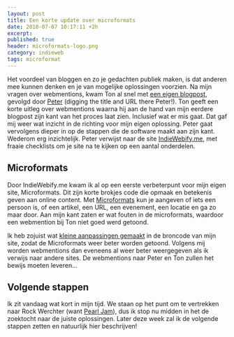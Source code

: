 ```yaml
---
layout: post
title: Een korte update over microformats
date: 2018-07-07 10:17:11 +2h
excerpt: 
published: true
header: microformats-logo.png
category: indieweb
tags: microformat
---
```

Het voordeel van bloggen en zo je gedachten publiek maken, is dat anderen mee kunnen denken en je van mogelijke oplossingen voorzien. Na mijn vragen over webmentions, kwam Ton al snel met [een eigen blogpost](https://www.zylstra.org/blog/2018/07/wrapping-my-head-around-webmentions/), gevolgd door [Peter](https://ruk.ca/content/digging-webmention) (digging the title and URL there Peter!). Ton geeft een korte uitleg over webmentions waarna hij aan de hand van mijn eerdere blogpost zijn kant van het proces laat zien. Inclusief wat er mis gaat. Dat gaf mij weer wat inzicht in de richting voor mijn eigen oplossing. Peter gaat vervolgens dieper in op de stappen die de software maakt aan zijn kant. Wederom erg inzichtelijk. 
Peter verwijst naar de site [IndieWebify.me](https://indiewebify.me/), met fraaie checklists om je site na te kijken op een aantal onderdelen. 

## Microformats
Door IndieWebify.me kwam ik al op een eerste verbeterpunt voor mijn eigen site, Microformats. Dit zijn korte brokjes code die opmaak en betekenis geven aan online content. Met [Microformats](http://microformats.org/wiki/Main_Page) kun je aangeven of iets een persoon is, of een artikel, een URL, een evenement, een locatie en ga zo maar door. 
Aan mijn kant zaten er wat fouten in de microformats, waardoor een webmention bij Ton niet goed werd getoond. 

Ik heb zojuist wat [kleine aanpassingen gemaakt](https://github.com/frankmeeuwsen/DTD-Blog/commit/5e7961ea8806fdcdfaee2f0ffd40d94c93b5588c) in de broncode van mijn site, zodat de Microformats weer beter worden getoond. Volgens mij worden webmentions dan eveneens al weer beter weergegeven als ik verwijs naar andere sites. De webmentions naar Peter en Ton zullen het bewijs moeten leveren...

## Volgende stappen

Ik zit vandaag wat kort in mijn tijd. We staan op het punt om te vertrekken naar Rock Werchter (want [Pearl Jam](https://twitter.com/PearlJam/status/1015490599556771842)), dus ik stop nu midden in het de zoektocht naar de juiste oplossingen. Later deze week zal ik de volgende stappen zetten en natuurlijk hier beschrijven!